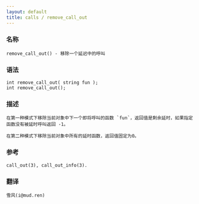 ```yaml
---
layout: default
title: calls / remove_call_out
---
```


### 名称

    remove_call_out() - 移除一个延迟中的呼叫

### 语法

    int remove_call_out( string fun );
    int remove_call_out();

### 描述

    在第一种模式下移除当前对象中下一个即将呼叫的函数 `fun`，返回值是剩余延时，如果指定函数没有被延时呼叫返回 -1。

    在第二种模式下移除当前对象中所有的延时函数，返回值固定为0。

### 参考

    call_out(3), call_out_info(3).

### 翻译

    雪风(i@mud.ren)
